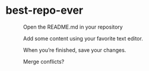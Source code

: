 # best-repo-ever
<ol>
<ul>Open the README.md in your repository</ul>
<ul>Add some content using your favorite text editor.</ul>
<ul>When you’re finished, save your changes.</ul>
<ul>Merge conflicts?</ul>
</ol>
